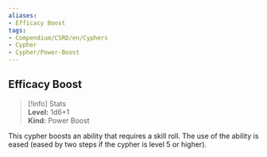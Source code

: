 ```yaml
---
aliases:
- Efficacy Boost
tags:
- Compendium/CSRD/en/Cyphers
- Cypher
- Cypher/Power-Boost
---
```


  
## Efficacy Boost  
>[!info] Stats  
> **Level:** 1d6+1  
> **Kind:** Power Boost
  
This cypher boosts an ability that requires a skill roll. The use of the ability is eased (eased by two steps if the cypher is level 5 or higher).